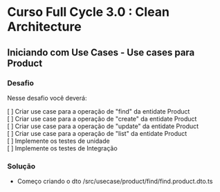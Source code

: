 # Curso Full Cycle 3.0 : Clean Architecture
## Iniciando com Use Cases - Use cases para Product

### Desafio
Nesse desafio você deverá:  

[  ] Criar use case para a operação de "find" da entidate Product<br />
[  ] Criar use case para a operação de "create" da entidate Product<br />
[  ] Criar use case para a operação de "update" da entidate Product<br />
[  ] Criar use case para a operação de "list" da entidate Product<br />
[  ] Implemente os testes de unidade<br />
[  ] Implemente os testes de Integração<br />



### Solução
- Começo criando o dto /src/usecase/product/find/find.product.dto.ts
